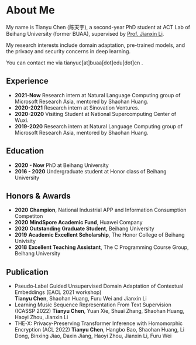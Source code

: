 # About Me

My name is Tianyu Chen (陈天宇), a second-year PhD student at ACT Lab of Beihang University (former BUAA), supervised by [Prof. Jianxin Li](http://act.buaa.edu.cn/lijx/index.html). 

My research interests include domain adaptation, pre-trained models, and the privacy and security concerns in deep learning.

You can contact me via tianyuc[at]buaa[dot]edu[dot]cn .

## Experience
- **2021-Now**  Research intern at Natural Language Computing group of Microsoft Research Asia, mentored by Shaohan Huang.
- **2020-2021** Research intern at Sinovation Ventures.
- **2020-2020** Visiting Student at National Supercomputing Center of Wuxi.
- **2019-2020** Research intern at Natural Language Computing group of Microsoft Research Asia, mentored by Shaohan Huang.

## Education

- **2020 - Now**  PhD at Beihang University
- **2016 - 2020** Undergraduate student at Honor class of Beihang University

## Honors & Awards

- **2020** **Champion**, National Industrial APP and Information Consumption Competiton
- **2020** **MindSpore Academic Fund**, Huawei Company
- **2020** **Outstanding Graduate Student**, Beihang University
- **2019** **Academic Excellent Scholarship**, The Honor College of Beihang Univisity
- **2018** **Excellent Teaching Assistant**, The C Programming Course Group, Beihang University  


## Publication

- Pseudo‑Label Guided Unsupervised Domain Adaptation of Contextual Embeddings (EACL 2021 workshop)  
  **Tianyu Chen**, Shaohan Huang, Furu Wei and Jianxin Li
- Learning Music Sequence Representation From Text Supervision (ICASSP 2022)
  **Tianyu Chen**, Yuan Xie, Shuai Zhang, Shaohan Huang, Haoyi Zhou, Jianxin Li
- THE-X: Privacy-Preserving Transformer Inference with Homomorphic Encryption (ACL 2022)
  **Tianyu Chen**, Hangbo Bao, Shaohan Huang, Li Dong, Binxing Jiao, Daxin Jiang, Haoyi Zhou, Jianxin Li, Furu Wei

